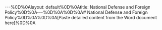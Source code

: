 ---%0D%0Alayout: default%0D%0Atitle: National Defense and Foreign Policy%0D%0A---%0D%0A%0D%0A# National Defense and Foreign Policy%0D%0A%0D%0A[Paste detailed content from the Word document here]%0D%0A 
